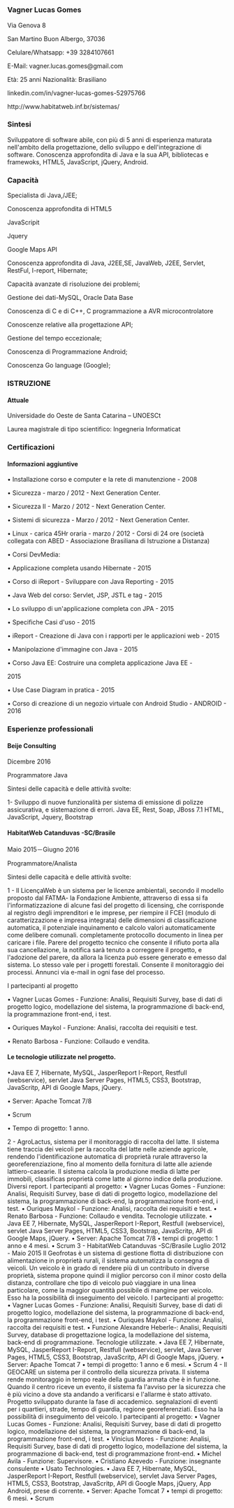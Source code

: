 
#
<h3>Vagner Lucas Gomes</h3>

<p>Via Genova 8</p>
<p>San Martino Buon Albergo, 37036</p>
<p>Celulare/Whatsapp: +39 3284107661</p>
<p>E-Mail: vagner.lucas.gomes@gmail.com</p>
<p>Età: 25 anni		Nazionalità: Brasiliano</p>
<a>linkedin.com/in/vagner-lucas-gomes-52975766	</a>
<p>http://www.habitatweb.inf.br/sistemas/</p>

<h>
<h3>Sintesi</h3>
<p>Sviluppatore di software abile, con più di 5 anni di esperienza maturata nell'ambito della progettazione, dello sviluppo e dell'integrazione di software. Conoscenza approfondita di Java e la sua API, bibliotecas e framewoks, HTML5, JavaScript, jQuery, Android.</p>

<h3>Capacità</h3>
<p>Specialista di Java,/JEE;</p>
<p>Conoscenza approfondita di HTML5</p><p>JavaScripit</p><p> Jquery</p><p> Google Maps API</p>
<p>Conoscenza approfondita di Java, J2EE,SE, JavaWeb, J2EE, Servlet, RestFul, I-report, Hibernate;</p>
<p>Capacità avanzate di risoluzione dei problemi;</p>
<p>Gestione dei dati-MySQL, Oracle Data Base</p>
<p>Conoscenza di C e di C++, C programmazione a AVR microcontrolatore</p>
<p>Conoscenze relative alla progettazione API;</p>
<p>Gestione del tempo eccezionale;</p>
<p>Conoscenza di Programmazione Android;</p>
<p>Conoscenza Go language (Google);</p>
<h3>ISTRUZIONE</h3>
<h4>Attuale</h4>
<p>Universidade do Oeste de Santa Catarina – UNOESCt</p>
<p>Laurea magistrale di tipo scientifico: Ingegneria Informaticat</p>

<h3>Certificazioni</h3>
<h4>Informazioni aggiuntive</h4>
<p>• Installazione corso e computer e la rete di manutenzione - 2008</p>
<p>• Sicurezza - marzo / 2012 - Next Generation Center.</p>
<p>• Sicurezza II - Marzo / 2012 - Next Generation Center.</p>
<p>• Sistemi di sicurezza - Marzo / 2012 - Next Generation Center.</p>
<p>• Linux - carica 45Hr oraria - marzo / 2012 - Corsi di 24 ore (società collegata con ABED - Associazione Brasiliana di Istruzione a Distanza)</p>
<p>• Corsi DevMedia:</p>
<p>• Applicazione completa usando Hibernate - 2015</p>
<p>• Corso di iReport - Sviluppare con Java Reporting - 2015</p>
<p>• Java Web del corso: Servlet, JSP, JSTL e tag - 2015</p>
<p>• Lo sviluppo di un'applicazione completa con JPA - 2015</p>
<p>• Specifiche Casi d'uso - 2015</p>
<p>• iReport - Creazione di Java con i rapporti per le applicazioni web - 2015</p>
<p>• Manipolazione d'immagine con Java - 2015</p>
<p>• Corso Java EE: Costruire una completa applicazione Java EE - </p>2015</p>
<p>• Use Case Diagram in pratica - 2015</p>
<p>• Corso di creazione di un negozio virtuale con Android Studio - ANDROID - 2016</p>

<h3>Esperienze professionali</h3>
<h4>Beije Consulting</h4>
<p>Dicembre 2016 </p>
<p>Programmatore Java</p>
<p>Sintesi delle capacità e delle attività svolte:</p>
<p>1- Sviluppo di nuove funzionalità per sistema di emissione di polizze assicurativa, e sistemazione di errori.
Java EE, Rest, Soap, JBoss 7.1 HTML, JavaScript, Jquery, Bootstrap</p>

<h4>HabitatWeb  Catanduvas -SC/Brasile</h4>
<p>Maio 2015－Giugno 2016</p>
<p>Programmatore/Analista</p>
<p>Sintesi delle capacità e delle attività svolte:</p>
<p>1 - Il LicençaWeb è un sistema per le licenze ambientali, secondo il modello proposto dal FATMA- la Fondazione Ambiente, attraverso di essa si fa l'informatizzazione di alcune fasi del progetto di licensing, che corrisponde al registro degli imprenditori e le imprese, per riempire il FCEI (modulo di caratterizzazione e impresa integrata) delle dimensioni di classificazione automatica, il potenziale inquinamento e calcolo valori automaticamente come delibere comunali. completamente protocollo documento in linea per caricare i file. Parere del progetto tecnico che consente il rifiuto porta alla sua cancellazione, la notifica sarà tenuto a correggere il progetto, e l'adozione del parere, da allora la licenza può essere generato e emesso dal sistema. Lo stesso vale per i progetti forestali. Consente il monitoraggio dei processi. Annunci via e-mail in ogni fase del processo.</p>
<p>I partecipanti al progetto</p>
<p>• Vagner Lucas Gomes - Funzione: Analisi, Requisiti Survey, base di dati di progetto logico, modellazione del sistema, la programmazione di back-end, la programmazione front-end, i test.</p>
<p>• Ouriques Maykol - Funzione: Analisi, raccolta dei requisiti e test.</p>
<p>• Renato Barbosa - Funzione: Collaudo e vendita.</p>
<h4>Le tecnologie utilizzate nel progetto.</h4>
<p>•Java EE 7, Hibernate, MySQL, JasperReport I-Report, Restfull (webservice), servlet Java Server Pages, HTML5, CSS3, Bootstrap, JavaScritp, API di Google Maps, jQuery.</p>
<p>• Server: Apache Tomcat 7/8</p>
<p>• Scrum</p>
<p>• Tempo di progetto: 1 anno.</p>
2 - AgroLactus, sistema per il monitoraggio di raccolta del latte. Il sistema tiene traccia dei veicoli per la raccolta del latte nelle aziende agricole, rendendo l'identificazione automatica di proprietà rurale attraverso la georeferenziazione, fino al momento della fornitura di latte alle aziende lattiero-casearie. Il sistema calcola la produzione media di latte per immobili, classificas proprietà come latte al giorno indice della produzione. Diversi report.
 I partecipanti al progetto:
• Vagner Lucas Gomes - Funzione: Analisi, Requisiti Survey, base di dati di progetto logico, modellazione del sistema, la programmazione di back-end, la programmazione front-end, i test.
• Ouriques Maykol - Funzione: Analisi, raccolta dei requisiti e test.
• Renato Barbosa - Funzione: Collaudo e vendita.
Tecnologie utilizzate.
• Java EE 7, Hibernate, MySQL, JasperReport I-Report, Restfull (webservice), servlet Java Server Pages, HTML5, CSS3, Bootstrap, JavaScritp, API di Google Maps, jQuery.
• Server: Apache Tomcat 7/8
• tempi di progetto: 1 anno e 4 mesi.
• Scrum 3 -
HabitatWeb  Catanduvas -SC/Brasile
Luglio 2012 - Maio 2015
Il Geofrotas è un sistema di gestione flotta di distribuzione con alimentazione in proprietà rurali, il sistema automatizza la consegna di veicoli. Un veicolo è in grado di rendere più di un contributo in diverse proprietà, sistema propone quindi il miglior percorso con il minor costo della distanza, controllare che tipo di veicolo può viaggiare in una linea particolare, come la maggior quantità possibile di mangime per veicolo. Esso ha la possibilità di inseguimento del veicolo.
I partecipanti al progetto:
• Vagner Lucas Gomes - Funzione: Analisi, Requisiti Survey, base di dati di progetto logico, modellazione del sistema, la programmazione di back-end, la programmazione front-end, i test.
• Ouriques Maykol - Funzione: Analisi, raccolta dei requisiti e test.
• Funzione Alexandre Heberle-: Analisi, Requisiti Survey, database di progettazione logica, la modellazione del sistema, back-end di programmazione.
Tecnologie utilizzate.
• Java EE 7, Hibernate, MySQL, JasperReport I-Report, Restfull (webservice), servlet, Java Server Pages, HTML5, CSS3, Bootstrap, JavaScritp, API di Google Maps, jQuery.
• Server: Apache Tomcat 7
• tempi di progetto: 1 anno e 6 mesi.
• Scrum
4 - Il GEOCARE un sistema per il controllo della sicurezza privata. Il sistema rende monitoraggio in tempo reale della guardia armata che è in funzione. Quando il centro riceve un evento, il sistema fa l'avviso per la sicurezza che è più vicino a dove sta andando a verificarsi e l'allarme è stato attivato. Progetto sviluppato durante la fase di accademico. segnalazioni di eventi per i quartieri, strade, tempo di guardia, regione georeferenziati. Esso ha la possibilità di inseguimento del veicolo.
I partecipanti al progetto:
• Vagner Lucas Gomes - Funzione: Analisi, Requisiti Survey, base di dati di progetto logico, modellazione del sistema, la programmazione di back-end, la programmazione front-end, i test.
• Vinicius Mores - Funzione: Analisi, Requisiti Survey, base di dati di progetto logico, modellazione del sistema, la programmazione di back-end, test di programmazione front-end.
• Michel Avila - Funzione: Supervisore.
• Cristiano Azevedo - Funzione: insegnante consulente
• Usato Technologies.
• Java EE 7, Hibernate, MySQL, JasperReport I-Report, Restfull (webservice), servlet Java Server Pages, HTML5, CSS3, Bootstrap, JavaScritp, API di Google Maps, jQuery, App Android, prese di corrente.
• Server: Apache Tomcat 7
• tempi di progetto: 6 mesi.
• Scrum

